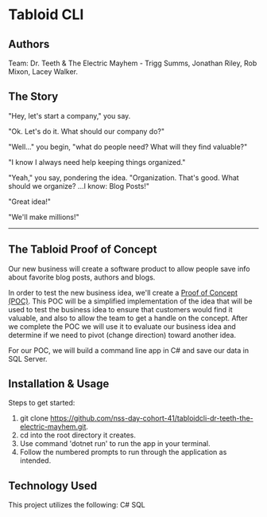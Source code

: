 # Tabloid CLI

## Authors

Team: Dr. Teeth & The Electric Mayhem - Trigg Summs, Jonathan Riley, Rob Mixon, Lacey Walker.

## The Story

"Hey, let's start a company," you say.

"Ok. Let's do it. What should our company do?"

"Well..." you begin, "what do people need? What will they find valuable?"

"I know I always need help keeping things organized."

"Yeah," you say, pondering the idea. "Organization. That's good. What should we organize? ...I know: Blog Posts!"

"Great idea!"

"We'll make millions!"

---

## The Tabloid Proof of Concept

Our new business will create a software product to allow people save info about favorite blog posts, authors and blogs.

In order to test the new business idea, we'll create a [Proof of Concept (POC)](https://en.wikipedia.org/wiki/Proof_of_concept#Software_development). This POC will be a simplified implementation of the idea that will be used to test the business idea to ensure that customers would find it valuable, and also to allow the team to get a handle on the concept. After we complete the POC we will use it to evaluate our business idea and determine if we need to pivot (change direction) toward another idea.

For our POC, we will build a command line app in C# and save our data in SQL Server.


## Installation & Usage

Steps to get started:

1. git clone https://github.com/nss-day-cohort-41/tabloidcli-dr-teeth-the-electric-mayhem.git.
2. cd into the root directory it creates.
3. Use command 'dotnet run' to run the app in your terminal. 
4. Follow the numbered prompts to run through the application as intended. 

## Technology Used
This project utilizes the following: 
  C#
  SQL
  
